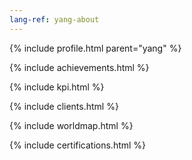 ```yaml
---
lang-ref: yang-about
---
```

{% include profile.html parent="yang" %}

{% include achievements.html %}

{% include kpi.html %}

{% include clients.html %}

{% include worldmap.html %}

{% include certifications.html %}